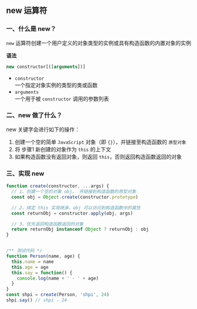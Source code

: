 ## new 运算符
### 一、什么是 new？
`new` 运算符创建一个用户定义的对象类型的实例或具有构造函数的内置对象的实例

**语法**
```JavaScript
new constructor[([arguments])]
```

- `constructor`  
一个指定对象实例的类型的类或函数
- `arguments`  
一个用于被 `constructor` 调用的参数列表
### 二、new 做了什么？
new 关键字会进行如下的操作：

1. 创建一个空的简单 `JavaScript` 对象（即 `{}`），并链接至构造函数的 `原型对象`
2. 将 步骤1 新创建的对象作为 `this` 的上下文
3. 如果构造函数没有返回对象，则返回 `this`，否则返回构造函数返回的对象
### 三、实现 new
```JavaScript
function create(constructor, ...args) {
  // 1、创建一个空的对象 obj， 并链接到构造函数的原型对象
  const obj = Object.create(constructor.prototype)

  // 2、绑定 this 实现继承，obj 可以访问到构造函数中的属性
  const returnObj = constructor.apply(obj, args)

  // 3、优先返回构造函数返回的对象
  return returnObj instanceof Object ? returnObj : obj
}


/** 测试代码 */
function Person(name, age) {
  this.name = name
  this.age = age
  this.say = function() {
    console.log(name + ' - ' + age)
  }
}
const shpi = create(Person, 'shpi', 24)
shpi.say() // shpi - 24
```